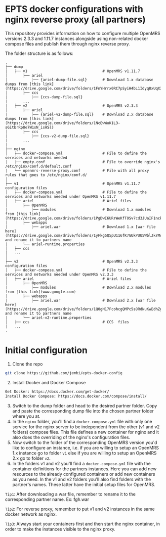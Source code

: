 # EPTS docker configurations with nginx reverse proxy (all partners)

This repository provides information on how to configure multiple OpenMRS versions 2.3.3 and 1.11.7 instances alongside using non-related docker compose files and publish them through nginx reverse proxy.

The folder structure is as follows:
```
.
├── dump
|   ├── v1                              	# OpenMRS v1.11.7
│       ├── ariel
|           ├── {ariel-dump-file.sql}    	# Download 1.x database dumps from [this link](https://drive.google.com/drive/folders/1FnYHrrx0RC7pSyiH4bL1Idyq8xUqX3cC)
│       ├── ccs
|           ├── {ccs-dump-file.sql}
|       ...
|   ├── v2                             		# OpenMRS v2.3.3
│       ├── ariel
|           ├── {ariel-v2-dump-file.sql}    # Download 2.x database dumps from [this link](https://drive.google.com/drive/folders/1NcEwWuK1L3-sGitbrRpUe7W1sN_isASl)
│       ├── ccs
|           ├── {ccs-v2-dump-file.sql}
|       ...
|
├── nginx
│   ├── docker-compose.yml              	# File to define the services and networks needed
│   ├── empty.conf                      	# File to override nginx's /etc/nginx/conf.d/default.conf
|   └── openmrs-reverse-proxy.conf      	# File with all proxy rules that goes to /etc/nginx/conf.d/
│
├── v1                                  	# OpenMRS v1.11.7 configuration files
│   ├── docker-compose.yml              	# File to define the services and networks needed under OpenMRS v1.11.7
│   ├── ariel                           	# Ariel files
│       ├── OpenMRS
|           ├── modules                 	# Download 1.x modules from [this link](https://drive.google.com/drive/folders/1PgDwI6URrWeKfT0Sv7cd3JUaIF1nck0y)
│       ├── webapps
|           ├── ariel.war               	# Download 1.x [war file here](https://drive.google.com/drive/folders/1yFkg5Q5pU116fK7GUkPUU5WblJkrMqjK) and rename it to partners name
|       └── ariel-runtime.properties
│   ├── ccs
|   ...
│
├── v2                                  	# OpenMRS v2.3.3 configuration files
│   ├── docker-compose.yml              	# File to define the services and networks needed under OpenMRS v2.3.3
│   ├── ariel                           	# Ariel files
│       ├── OpenMRS
|           ├── modules                 	# Download 2.x modules from [this link](www.google.com)
│       ├── webapps
|           ├── ariel.war               	# Download 2.x [war file here](https://drive.google.com/drive/folders/1Q0gN17FcohcgQMPc5sORdNuKwEdhZg3S) and rename it to partners name
|       └── ariel-v2-runtime.properties
│   ├── ccs                             	# CCS  files
|   ...
.
```
# Initial configuration

1. Clone the repo

```sh
git clone https://github.com/jembi/epts-docker-config
```

2. Install Docker and Docker Compose

```sh
Get Docker: https://docs.docker.com/get-docker/
Install Docker Compose: https://docs.docker.com/compose/install/
```

3. Switch to the dump folder and head to the desired partner folder. Copy and paste the corresponding dump file into the chosen partner folder where you at.
4. In the `nginx` folder, you'll find a `docker-compose.yml` file with only one service for the nginx server to be independent from the other (v1 and v2 folders) compose files. This file defines a new container for nginx and it also does the overriding of the nginx's configuration files.
5. Now switch to the folder of the corresponding OpenMRS version you'd like to configure an instance, i.e. if you are willing to setup an OpenMRS 1.x instance go to folder `v1` else if you are willing to setup an OpenMRS 2.x go to folder `v2`.
6. In the folders v1 and v2 you'll find a `docker-compose.yml` file with the container definitions for the partners instances. Here you can add new resources to the already configured containers or add new containers as you need.
   In the v1 and v2 folders you'll also find folders with the partner's names. These latter have the initial setup files for OpenMRS.

`Tip1`: After downloading a war file, remember to rename it to the corresponding partner name. Ex: fgh.war

`Tip2`: For reverse proxy, remember to put v1 and v2 instances in the same docker network as nginx.

`Tip3`: Always start your containers first and then start the nginx container, in order to make the instances visible to the nginx proxy.
